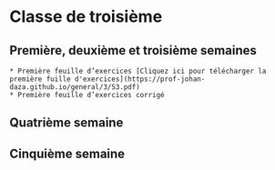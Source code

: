 # Classe de troisième 

## Première, deuxième et troisième semaines

    * Première feuille d’exercices [Cliquez ici pour télécharger la première fuille d'exercices](https://prof-johan-daza.github.io/general/3/S3.pdf)
    * Première feuille d’exercices corrigé 
    
## Quatrième semaine


## Cinquième semaine
